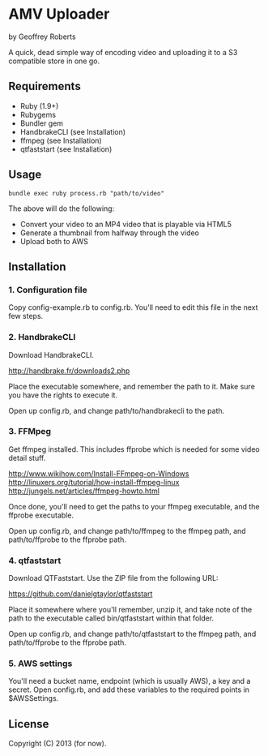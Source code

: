 # AMV Uploader

by Geoffrey Roberts

A quick, dead simple way of encoding video and uploading it to a S3 compatible store in one go.

## Requirements

* Ruby (1.9+)
* Rubygems
* Bundler gem
* HandbrakeCLI (see Installation)
* ffmpeg (see Installation)
* qtfaststart (see Installation)

## Usage

<code>bundle exec ruby process.rb "path/to/video"</code>

The above will do the following:

* Convert your video to an MP4 video that is playable via HTML5
* Generate a thumbnail from halfway through the video
* Upload both to AWS

## Installation

### 1. Configuration file

Copy config-example.rb to config.rb. You'll need to edit this file in the next few steps.

### 2. HandbrakeCLI

Download HandbrakeCLI.

http://handbrake.fr/downloads2.php

Place the executable somewhere, and remember the path to it. Make sure you have the rights to execute it.

Open up config.rb, and change path/to/handbrakecli to the path.

### 3. FFMpeg

Get ffmpeg installed. This includes ffprobe which is needed for some video detail stuff.

http://www.wikihow.com/Install-FFmpeg-on-Windows  
http://linuxers.org/tutorial/how-install-ffmpeg-linux  
http://jungels.net/articles/ffmpeg-howto.html

Once done, you'll need to get the paths to your ffmpeg executable, and the ffprobe executable.

Open up config.rb, and change path/to/ffmpeg to the ffmpeg path, and path/to/ffprobe to the ffprobe path.

### 4. qtfaststart

Download QTFaststart. Use the ZIP file from the following URL:

https://github.com/danielgtaylor/qtfaststart

Place it somewhere where you'll remember, unzip it, and take note of the path to the executable called bin/qtfaststart within that folder.

Open up config.rb, and change path/to/qtfaststart to the ffmpeg path, and path/to/ffprobe to the ffprobe path.

### 5. AWS settings

You'll need a bucket name, endpoint (which is usually AWS), a key and a secret. Open config.rb, and add these variables to the required points in $AWSSettings.

## License

Copyright (C) 2013 (for now).
